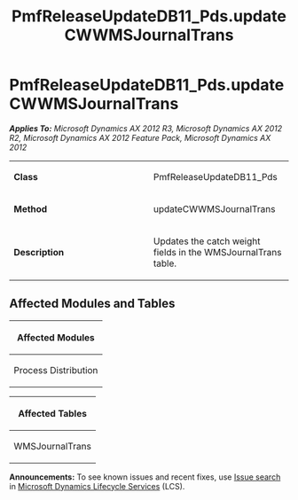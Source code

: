 ﻿---
title: PmfReleaseUpdateDB11_Pds.updateCWWMSJournalTrans
TOCTitle: PmfReleaseUpdateDB11_Pds.updateCWWMSJournalTrans
ms:assetid: 95bda655-3abd-b653-79a8-3a5b80afb14c
ms:mtpsurl: https://msdn.microsoft.com/en-us/library/JJ686167(v=AX.60)
ms:contentKeyID: 49709868
ms.date: 05/18/2015
mtps_version: v=AX.60
---

# PmfReleaseUpdateDB11\_Pds.updateCWWMSJournalTrans 


_**Applies To:** Microsoft Dynamics AX 2012 R3, Microsoft Dynamics AX 2012 R2, Microsoft Dynamics AX 2012 Feature Pack, Microsoft Dynamics AX 2012_

<table>
<colgroup>
<col style="width: 50%" />
<col style="width: 50%" />
</colgroup>
<tbody>
<tr class="odd">
<td><p><strong>Class</strong></p></td>
<td><p>PmfReleaseUpdateDB11_Pds</p></td>
</tr>
<tr class="even">
<td><p><strong>Method</strong></p></td>
<td><p>updateCWWMSJournalTrans</p></td>
</tr>
<tr class="odd">
<td><p><strong>Description</strong></p></td>
<td><p>Updates the catch weight fields in the WMSJournalTrans table.</p></td>
</tr>
</tbody>
</table>


## Affected Modules and Tables

<table>
<colgroup>
<col style="width: 100%" />
</colgroup>
<thead>
<tr class="header">
<th><p>Affected Modules</p></th>
</tr>
</thead>
<tbody>
<tr class="odd">
<td><p>Process Distribution</p></td>
</tr>
</tbody>
</table>


<table>
<colgroup>
<col style="width: 100%" />
</colgroup>
<thead>
<tr class="header">
<th><p>Affected Tables</p></th>
</tr>
</thead>
<tbody>
<tr class="odd">
<td><p>WMSJournalTrans</p></td>
</tr>
</tbody>
</table>

  
**Announcements:** To see known issues and recent fixes, use [Issue search](http://go.microsoft.com/fwlink/?linkid=389258) in [Microsoft Dynamics Lifecycle Services](http://go.microsoft.com/fwlink/?linkid=306505) (LCS).

